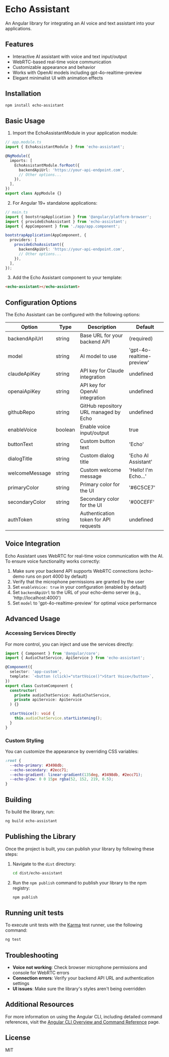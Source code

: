 # Echo Assistant

An Angular library for integrating an AI voice and text assistant into your applications.

## Features

- Interactive AI assistant with voice and text input/output
- WebRTC-based real-time voice communication
- Customizable appearance and behavior
- Works with OpenAI models including gpt-4o-realtime-preview
- Elegant minimalist UI with animation effects

## Installation

```bash
npm install echo-assistant
```

## Basic Usage

1. Import the EchoAssistantModule in your application module:

```typescript
// app.module.ts
import { EchoAssistantModule } from 'echo-assistant';

@NgModule({
  imports: [
    EchoAssistantModule.forRoot({
      backendApiUrl: 'https://your-api-endpoint.com',
      // Other options...
    }),
  ],
})
export class AppModule {}
```

2. For Angular 19+ standalone applications:

```typescript
// main.ts
import { bootstrapApplication } from '@angular/platform-browser';
import { provideEchoAssistant } from 'echo-assistant';
import { AppComponent } from './app/app.component';

bootstrapApplication(AppComponent, {
  providers: [
    provideEchoAssistant({
      backendApiUrl: 'https://your-api-endpoint.com',
      // Other options...
    }),
  ],
});
```

3. Add the Echo Assistant component to your template:

```html
<echo-assistant></echo-assistant>
```

## Configuration Options

The Echo Assistant can be configured with the following options:

| Option | Type | Description | Default |
|--------|------|-------------|---------|
| backendApiUrl | string | Base URL for your backend API | (required) |
| model | string | AI model to use | 'gpt-4o-realtime-preview' |
| claudeApiKey | string | API key for Claude integration | undefined |
| openaiApiKey | string | API key for OpenAI integration | undefined |
| githubRepo | string | GitHub repository URL managed by Echo | undefined |
| enableVoice | boolean | Enable voice input/output | true |
| buttonText | string | Custom button text | 'Echo' |
| dialogTitle | string | Custom dialog title | 'Echo AI Assistant' |
| welcomeMessage | string | Custom welcome message | 'Hello! I'm Echo...' |
| primaryColor | string | Primary color for the UI | '#6C5CE7' |
| secondaryColor | string | Secondary color for the UI | '#00CEFF' |
| authToken | string | Authentication token for API requests | undefined |

## Voice Integration

Echo Assistant uses WebRTC for real-time voice communication with the AI. To ensure voice functionality works correctly:

1. Make sure your backend API supports WebRTC connections (echo-demo runs on port 4000 by default)
2. Verify that the microphone permissions are granted by the user
3. Set `enableVoice: true` in your configuration (enabled by default)
4. Set `backendApiUrl` to the URL of your echo-demo server (e.g., 'http://localhost:4000')
5. Set `model` to 'gpt-4o-realtime-preview' for optimal voice performance

## Advanced Usage

### Accessing Services Directly

For more control, you can inject and use the services directly:

```typescript
import { Component } from '@angular/core';
import { AudioChatService, ApiService } from 'echo-assistant';

@Component({
  selector: 'app-custom',
  template: `<button (click)="startVoice()">Start Voice</button>`,
})
export class CustomComponent {
  constructor(
    private audioChatService: AudioChatService,
    private apiService: ApiService
  ) {}

  startVoice(): void {
    this.audioChatService.startListening();
  }
}
```

### Custom Styling

You can customize the appearance by overriding CSS variables:

```css
:root {
  --echo-primary: #3498db;
  --echo-secondary: #2ecc71;
  --echo-gradient: linear-gradient(135deg, #3498db, #2ecc71);
  --echo-glow: 0 0 15px rgba(52, 152, 219, 0.5);
}
```

## Building

To build the library, run:

```bash
ng build echo-assistant
```

## Publishing the Library

Once the project is built, you can publish your library by following these steps:

1. Navigate to the `dist` directory:
   ```bash
   cd dist/echo-assistant
   ```

2. Run the `npm publish` command to publish your library to the npm registry:
   ```bash
   npm publish
   ```

## Running unit tests

To execute unit tests with the [Karma](https://karma-runner.github.io) test runner, use the following command:

```bash
ng test
```

## Troubleshooting

- **Voice not working**: Check browser microphone permissions and console for WebRTC errors
- **Connection errors**: Verify your backend API URL and authentication settings
- **UI issues**: Make sure the library's styles aren't being overridden

## Additional Resources

For more information on using the Angular CLI, including detailed command references, visit the [Angular CLI Overview and Command Reference](https://angular.dev/tools/cli) page.

## License

MIT